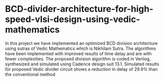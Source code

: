 # BCD-divider-architecture-for-high-speed-vlsi-design-using-vedic-mathematics
In this project we have implemented an optimized BCD division architecture using sutras of Vedic Mathematics which is Nikhilam Sutra. The algorithms have been implemented with improved results of time delay and are with fewer complexities. The proposed division algorithm is coded in Verilog, synthesized and simulated using Cadence design suit 13.1. Simulated results for proposed Vedic divider circuit shows a reduction in delay of 29.9% than the conventional method
